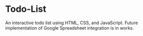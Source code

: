 # Todo-List
An interactive todo list using HTML, CSS, and JavaScript. Future implementation of Google Spreadsheet integration is in works.
